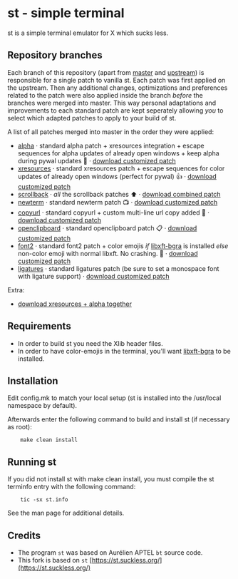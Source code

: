 # st - simple terminal
st is a simple terminal emulator for X which sucks less.

## Repository branches
Each branch of this repository (apart from
[master](https://github.com/flaport/st/tree/master) and
[upstream](https://github.com/flaport/st/tree/upstream)) is
responsible for a single patch to vanilla st.  Each patch was first
applied on the upstream. Then any additional changes, optimizations
and preferences related to the patch were also applied inside the
branch *before* the branches were merged into master. This way
personal adaptations and improvements to each standard patch are kept
seperately allowing *you* to select which adapted patches to apply to
your build of st.

A list of all patches merged into master in the order they were applied:
* [alpha](https://github.com/flaport/st/tree/alpha) ‧ standard alpha patch + xresources integration + escape sequences for alpha updates of already open windows + keep alpha during pywal updates 💪 ‧ [download customized patch](https://github.com/flaport/st/compare/upstream..alpha.diff)
* [xresources](https://github.com/flaport/st/tree/xresources) ‧ standard xresources patch + escape sequences for color updates of already open windows (perfect for pywal) 👍 ‧ [download customized patch](https://github.com/flaport/st/compare/upstream..xresources.diff)
* [scrollback](https://github.com/flaport/st/tree/scrollback) ‧ *all* the scrollback patches ⬆ ‧ [download combined patch](https://github.com/flaport/st/compare/upstream...scrollback.diff)
* [newterm](https://github.com/flaport/st/tree/newterm) ‧ standard newterm patch 📺 ‧ [download customized patch](https://github.com/flaport/st/compare/upstream...newterm.diff)
* [copyurl](https://github.com/flaport/st/tree/copyurl) ‧ standard copyurl + custom multi-line url copy added 🤗 ‧ [download customized patch](https://github.com/flaport/st/compare/upstream...copyurl.diff)
* [openclipboard](https://github.com/flaport/st/tree/openclipboard) ‧ standard openclipboard patch 📋 ‧ [download customized patch](https://github.com/flaport/st/compare/upstream...openclipboard.diff)
* [font2](https://github.com/flaport/st/tree/font2) ‧ standard font2 patch + color emojis *if* [libxft-bgra](https://gitlab.freedesktop.org/xorg/lib/libxft/-/merge_requests/1) is installed *else* non-color emoji with normal libxft. No crashing. 🙌 ‧ [download customized patch](https://github.com/flaport/st/compare/upstream...font2.diff)
* [ligatures](https://github.com/flaport/st/tree/ligatures) ‧ standard ligatures patch (be sure to set a monospace font with ligature support) ‧  [download customized patch](https://github.com/flaport/st/compare/upstream...ligatures.diff)


Extra:
* [download xresources + alpha together](https://github.com/flaport/st/compare/f6ad6ef..703e78f.diff)

## Requirements
* In order to build st you need the Xlib header files.
* In order to have color-emojis in the terminal, you'll want
[libxft-bgra](https://gitlab.freedesktop.org/xorg/lib/libxft/-/merge_requests/1)
to be installed.


## Installation
Edit config.mk to match your local setup (st is installed into
the /usr/local namespace by default).

Afterwards enter the following command to build and install st (if
necessary as root):

```
    make clean install
```


## Running st
If you did not install st with make clean install, you must compile
the st terminfo entry with the following command:

```
    tic -sx st.info
```

See the man page for additional details.

## Credits
* The program `st` was based on Aurélien APTEL `bt` source code.
* This fork is based on `st` [https://st.suckless.org/](https://st.suckless.org/)

